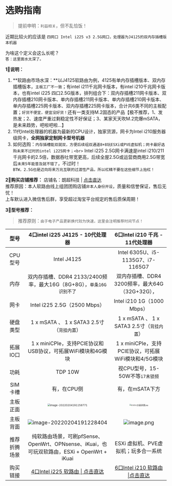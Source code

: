 # 选购指南

> 提前申明：`利益相关`，但不乱恰饭！

近期比较火的应该是 `四网口 Intel i225 v3 2.5G网口，处理器为J4125的双内存插槽版本机器`

为啥这个定义会这么长呢？<br>
`答：这里面水太深了。`

**1⃣️说明：**
1. **软路由市场水深：**以J4125软路由为例，4125有单内存插槽版本、双内存插槽版本，`主板工厂不一致`；有intel i211千兆网卡版本，有intel i210千兆网卡版本，也有intel i225 四口2.5G版本，排列组合下：双内存插槽211网卡版本、双内存插槽210网卡版本、单内存插槽211网卡版本、单内存插槽210网卡版本、单内存插槽225网卡版本、双内存插槽225网卡版本，合计共6类不同的主板配置；`好货不便宜，便宜没好货！`还有一类支持M.2固态的产品【极不推荐，1、发热发；2、速度严重过剩稳定性不好保证；3、某家天天吹M.2完爆mSATA，是未来趋势，吧啦吧啦...】
2. 11代Intel处理器的机器为最新的CPU设计，独家货源，网卡为Intel i210服务器级网卡，**全网独家定制网卡型号机器**
2. 如何选购：`内存插槽能双就双，方便后续组双通道8+8玩ESXi或PVE虚拟机；网卡最好选购未来不过时的intel i225网卡；<br>` Intel i225 2.5G网卡满速是intel i210/211 千兆网卡的2.5倍，数据吞吐带宽更高，后续全屋2.5G或运营商商用2.5G带宽后`未来5年能普及就不错了`，不过时！<br>`BTW，2.5G也是迈向将来万兆互联的过渡性产品，所以杠精不要在这些细节上抬杠！`

**2⃣️购买店铺推荐：**
店铺名：朗超科技 | [点击直达](https://m.tb.cn/h.fPv0V1H) <br>
推荐原因：本人软路由线上组团团购店铺`非本人身份开设`，质量和信誉保证，售后无忧！<br>上车默认进入微信售后群，享受超过淘宝平台规定的售后质保周期！

**3⃣️型号推荐：**

> 推荐原则：`由于电子产品更新换代较为快速，这里会注明推荐时间节点！`

|     型号     |              4口intel i225 J4125 -  10代处理器               |               6口Intel i210 千兆 - 11代处理器                |
| :----------: | :----------------------------------------------------------: | :----------------------------------------------------------: |
|   CPU型号    |                         Intel J4125                          |              Intel 6305U、i5-1135G7、i7-1165G7               |
|     内存     | 双内存插槽、DDR4 2133/2400频率，最大16G（8G+8G），`单条16G识别不了` |       双内存插槽、DDR4 3200频率，最大64G（32G+32G），        |
|     网卡     |                 Intel i225 2.5G（2500 Mbps）                 |                 Intel i210 1G（1000  Mbps）                  |
|   硬盘类型   |         1 x mSATA 、  1 x SATA3 2.5寸（`背挂内置`）          |         1 x mSATA 、  1 x SATA3 2.5寸（`背挂内置`）          |
|   拓展IO口   | 1 x miniCPIe，支持PCIE协议和USB协议，可拓展WiFi模块和4G模块  |     1 x miniCPIe，支持PCIE协议，可拓展WiFi模块和4/5G模块     |
|     功耗     |                           TDP 10W                            |               视CPU型号，15-50W不等`i7未锁频`                |
|   SIM卡槽    |                         有，在CPU侧                          |                       有，在mSATA下方                        |
|   主板正面   | <img src="https://iswott.oss-cn-shenzhen.aliyuncs.com/blog/imgimage-20220204191158771.png" alt="image-20220204191158771" style="zoom:50%;" /> | <img src="https://s2.loli.net/2022/02/07/3UZBSOD7NniIElJ.jpg" alt="6305U主板装机图.jpg" style="zoom: 33%;" /> |
|   主板背面   | ![image-20220204191228404](https://iswott.oss-cn-shenzhen.aliyuncs.com/blog/imgimage-20220204191228404.png) | ![image.png](https://s2.loli.net/2022/02/07/ILx9TOBaoZHYh1E.png) |
| 推荐折腾场景 | 纯软路由场景，可刷pfSense、OpenWrt、OPNsense、iKuai，也可玩双软路由，ESXi + OpenWrt + iKuai |             ESXi 虚拟机、PVE虚拟机；玩多合一系统             |
|   购买链接   | [4口Intel i225 软路由 \| 点击直达](https://m.tb.cn/h.fPvY2iX?tk=Lh6G2dLndQL) | [6口Intel i210 软路由 \|点击直达](https://item.taobao.com/item.htm?spm=a1z10.1-c.w4004-22935712424.11.cc09199fXn6MAX&id=646771861738) |

